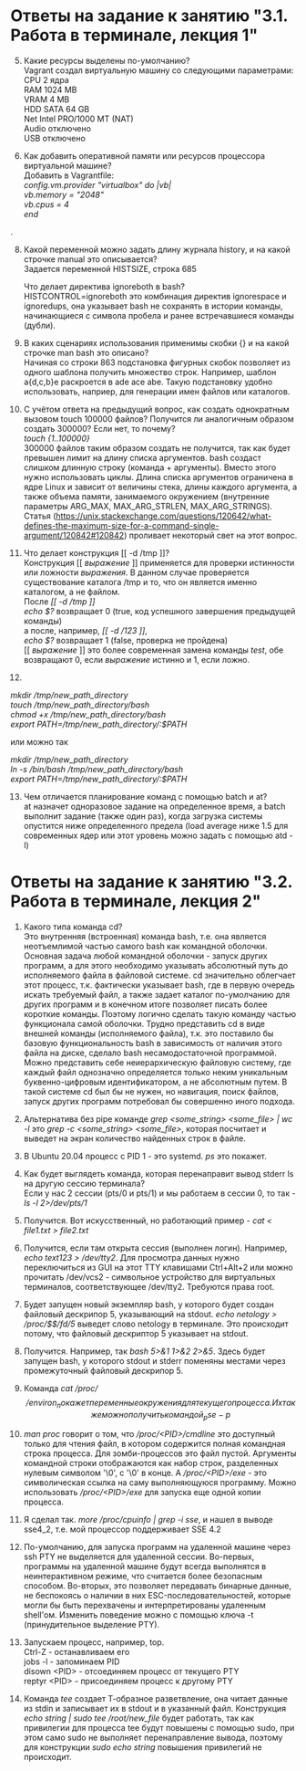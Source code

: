 # Ответы на задание к занятию "3.1. Работа в терминале, лекция 1"
5. Какие ресурсы выделены по-умолчанию? </br>
Vagrant создал виртуальную машину со следующими параметрами: </br>
CPU 2 ядра</br>
RAM 1024 MB</br>
VRAM 4 MB</br>
HDD SATA 64 GB</br>
Net Intel PRO/1000 MT (NAT)</br>
Audio отключено</br>
USB отключено</br>

6. Как добавить оперативной памяти или ресурсов процессора виртуальной машине? </br>
Добавить в Vagrantfile:</br>
_config.vm.provider "virtualbox" do |vb|</br>
     vb.memory = "2048"</br>
     vb.cpus = 4</br>
end_</br>

.

8. Какой переменной можно задать длину журнала history, и на какой строчке manual это описывается?   
   Задается переменной HISTSIZE, строка 685</br>

   Что делает директива ignoreboth в bash?</br>
   HISTCONTROL=ignoreboth это комбинация директив ignorespace и ignoredups, она указывает bash не сохранять в истории команды, начинающиеся с символа пробела и ранее встречавшиеся команды (дубли).

9. В каких сценариях использования применимы скобки {} и на какой строчке man bash это описано?</br>
Начиная со строки 863 подстановка фигурных скобок позволяет из одного шаблона получить множество строк. Например, шаблон a{d,c,b}e раскроется в ade ace abe. Такую подстановку удобно использовать, наприер, для генерации имен файлов или каталогов.

10. С учётом ответа на предыдущий вопрос, как создать однократным вызовом touch 100000 файлов? Получится ли аналогичным образом создать 300000? Если нет, то почему?</br>
_touch {1..100000}_</br>
300000 файлов таким образом создать не получится, так как будет превышен лимит на длину списка аргументов. bash создаст слишком длинную строку (команда + аргументы). Вместо этого нужно использовать циклы.
Длина списка аргументов ограничена в ядре Linux и зависит от величины стека, длины каждого аргумента, а также объема памяти, занимаемого окружением (внутренние параметры ARG_MAX, MAX_ARG_STRLEN, MAX_ARG_STRINGS). Статья (https://unix.stackexchange.com/questions/120642/what-defines-the-maximum-size-for-a-command-single-argument/120842#120842) проливает некоторый свет на этот вопрос.

11. Что делает конструкция [[ -d /tmp ]]?</br>
Конструкция [[ _выражение_ ]] применяется для проверки истинности или ложности _выражения_.
В данном случае проверяется существование каталога /tmp и то, что он является именно каталогом, а не файлом.</br>
После _[[ -d /tmp ]]_ </br>
_echo $?_ возвращает 0 (true, код успешного завершения предыдущей команды)</br>
а после, например, _[[ -d /123 ]]_,</br>
_echo $?_ возвращает 1 (false, проверка не пройдена)</br>
[[ _выражение_ ]] это более современная замена команды _test_, обе возвращают 0, если _выражение_ истинно и 1, если ложно.

12.
_mkdir /tmp/new_path_directory</br>
touch /tmp/new_path_directory/bash</br>
chmod +x /tmp/new_path_directory/bash</br>
export PATH=/tmp/new_path_directory/:$PATH_</br>

или можно так

_mkdir /tmp/new_path_directory</br>
ln -s /bin/bash /tmp/new_path_directory/bash</br>
export PATH=/tmp/new_path_directory/:$PATH_

13. Чем отличается планирование команд с помощью batch и at?</br>
at назначет одноразовое задание на определенное время, а batch выполнит задание (также один раз), когда загрузка системы опустится ниже определенного предела (load average ниже 1.5 для современных ядер или этот уровень можно задать с помощью atd -l)




# Ответы на задание к занятию "3.2. Работа в терминале, лекция 2"
1. Какого типа команда cd?</br> 
Это внутренняя (встроенная) команда bash, т.е. она является неотъемлимой частью самого bash как командной оболочки.
Основная задача любой командной оболочки - запуск других программ, а для этого необходимо указывать абсолютный путь до исполняемого файла в файловой системе.
cd значительно облегчает этот процесс, т.к. фактически указывает bash, где в первую очередь искать требуемый файл, а также задает каталог по-умолчанию для других программ
и в конечном итоге позволяет писать более короткие команды. Поэтому логично сделать такую команду частью функционала самой оболочки. Трудно представить cd в виде внешней команды 
(исполняемого файла), т.к. это поставило бы базовую функциональность bash в зависимость от наличия этого файла на диске, сделало bash несамодостаточной программой.
Можно представить себе неиерархическую файловую систему, где каждый файл однозначно определяется только неким уникальным буквенно-цифровым идентификатором, а не абсолютным путем.
В такой системе cd был бы не нужен, но навигация, поиск файлов, запуск других программ потребовал бы совершенно иного подхода.

2. Альтернатива без pipe команде _grep <some_string> <some_file> | wc -l_ это _grep -с <some_string> <some_file>_, которая посчитает и выведет на экран количество найденных строк в файле.

3. В Ubuntu 20.04 процесс с PID 1 - это systemd. _ps_ это покажет.

4. Как будет выглядеть команда, которая перенаправит вывод stderr ls на другую сессию терминала?</br>
Если у нас 2 сессии (pts/0 и pts/1) и мы работаем в сессии 0, то так - _ls -l 2>/dev/pts/1_

5. Получится. Вот искусственный, но работающий пример - _cat < file1.txt > file2.txt_

6. Получится, если там открыта сессия (выполнен логин). Например, _echo text123 > /dev/tty2_. Для просмотра данных нужно переключиться из GUI на этот TTY клавишами Ctrl+Alt+2 или можно
прочитать /dev/vcs2 - символьное устройство для виртуальных терминалов, соответствующее /dev/tty2. Требуются права root.

7. Будет запущен новый экземпляр bash, у которого будет создан файловый дескрипор 5, указывающий на stdout. _echo netology > /proc/$$/fd/5_ выведет слово netology в терминале. Это происходит потому, что файловый дескриптор 5 указывает на stdout.

8. Получится. Например, так _bash 5>&1 1>&2 2>&5_. Здесь будет запущен bash, у которого stdout и stderr поменяны местами через промежуточный файловый дескрипор 5.

9. Команда _cat /proc/$$/environ_ покажет переменные окружения для текущего процесса. Их также можно получить командой _ps e -p $$_

10. _man proc_ говорит о том, что _/proc/\<PID\>/cmdline_ это доступный только для чтения файл, в котором содержится полная командная строка процесса. Для зомби-процессов это файл пустой. Аргументы командной строки
отображаются как набор строк, разделенных нулевым символом '\0', с '\0' в конце. А _/proc/\<PID\>/exe_ - это символическая ссылка на саму выполняющуюся программу. Можно использовать _/proc/\<PID\>/exe_ для запуска еще одной
копии процесса.

11. Я сделал так. _more /proc/cpuinfo | grep -i sse_, и нашел в выводе sse4_2, т.е. мой процессор поддерживает SSE 4.2 

12. По-умолчанию, для запуска программ на удаленной машине через ssh PTY не выделяется для удаленной сессии. Во-первых, программы на удаленной машине будут всегда выполнятся в неинтерактивном режиме, что считается более
безопасным способом. Во-вторых, это позволяет передавать бинарные данные, не беспокоясь о наличии в них ESC-последовательностей, которые могли бы быть перехвачены и интерпретированы удаленным shell'ом.
Изменить поведение можно с помощью ключа -t (принудительное выделение PTY).

13. Запускаем процесс, например, top.</br>
Ctrl-Z - останавливаем его</br>
jobs -l - запоминаем PID</br>
disown \<PID\> - отсоединяем процесс от текущего PTY</br>
reptyr \<PID\> - присоединяем процесс к другому PTY</br>

14. Команда _tee_ создает Т-образное разветвление, она читает данные из stdin и записывает их в stdout и в указанный файл. Конструкция _echo string | sudo tee /root/new_file_ будет работать, так как привилегии для процесса tee
будут повышены с помощью sudo, при этом само sudo не выполняет перенаправление вывода, поэтому для конструкции _sudo echo string_ повышения привилегий не происходит.

